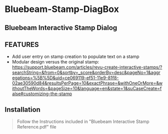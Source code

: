 # Bluebeam-Stamp-DiagBox
## Bluebeam Interactive Stamp Dialog

## FEATURES
- Add user entry on stamp creation to populate text on a stamp
- Modular design versus the original stamp: https://support.bluebeam.com/articles/revu-create-interactive-stamps/?searchString=&from=0&sortby=_score&orderBy=desc&pageNo=1&aggregations=%5B%5D&uid=ce069119-ef51-11e9-81f8-02ae30590d84&resultsPerPage=10&exactPhrase=&withOneOrMore=&withoutTheWords=&pageSize=10&language=en&state=1&suCaseCreate=false#customizing-the-stamp

## Installation
> Follow the Instructions included in
> "Bluebeam Interactive Stamp Reference.pdf" file
